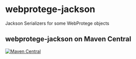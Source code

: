# webprotege-jackson
Jackson Serializers for some WebProtege objects

## webprotege-jackson on Maven Central

[![Maven Central](https://maven-badges.herokuapp.com/maven-central/edu.stanford.protege/webprotege-jackson/badge.svg)](https://maven-badges.herokuapp.com/maven-central/edu.stanford.protege/webprotege-jackson)
